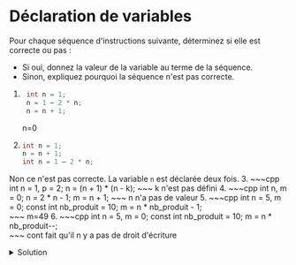 # Déclaration de variables

Pour chaque séquence d'instructions suivante, déterminez si elle est correcte ou pas : 
- Si oui, donnez la valeur de la variable au terme de la séquence.
- Sinon, expliquez pourquoi la séquence n'est pas correcte.

1. 
   ~~~cpp
    int n = 1;
    n = 1 – 2 * n;
    n = n + 1;
   ~~~
   n=0

2.  
    ~~~cpp
    int n = 1;
    n = n + 1;
    int n = 1 – 2 * n;
    ~~~
Non ce n'est pas correcte. La variable `n` est déclarée deux fois.
3. 
    ~~~cpp
    int n = 1, p = 2;
    n = (n + 1) * (n - k);
    ~~~
   k n'est pas défini
4. 
    ~~~cpp
    int n, m = 0;
    n = 2 * n - 1;
    m = n + 1;
    ~~~
   n n'a pas de valeur
 5. 
    ~~~cpp
    int n = 5, m = 0;
    const int nb_produit = 10;
    m = n * nb_produit - 1;    
    ~~~
    m=49
 6. 
    ~~~cpp
    int n = 5, m = 0;
    const int nb_produit = 10;
    m = n * nb_produit--;    
    ~~~
    cont fait qu'il n y a pas de droit d'écriture

<details>
<summary>Solution</summary>

1. `n = 0`
2. Non ce n'est pas correcte. La variable `n` est déclarée deux fois.
3. Non ce n'est pas correcte. La variable `k` n'est psa déclarée.
4. Non ce n'est pas correcte. La variable `n` n'est pas initialisé (donc indéfini)
5. `m = 49`
6. Non ce n'est pas correcte. La variable `nb_produit` est défini comme const et ne peux pas être modifiée `nb_produit--`.

</details>